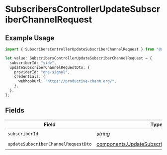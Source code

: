 # SubscribersControllerUpdateSubscriberChannelRequest

## Example Usage

```typescript
import { SubscribersControllerUpdateSubscriberChannelRequest } from "@novu/api/models/operations";

let value: SubscribersControllerUpdateSubscriberChannelRequest = {
  subscriberId: "<id>",
  updateSubscriberChannelRequestDto: {
    providerId: "one-signal",
    credentials: {
      webhookUrl: "https://productive-charm.org/",
    },
  },
};
```

## Fields

| Field                                                                                                        | Type                                                                                                         | Required                                                                                                     | Description                                                                                                  |
| ------------------------------------------------------------------------------------------------------------ | ------------------------------------------------------------------------------------------------------------ | ------------------------------------------------------------------------------------------------------------ | ------------------------------------------------------------------------------------------------------------ |
| `subscriberId`                                                                                               | *string*                                                                                                     | :heavy_check_mark:                                                                                           | N/A                                                                                                          |
| `updateSubscriberChannelRequestDto`                                                                          | [components.UpdateSubscriberChannelRequestDto](../../models/components/updatesubscriberchannelrequestdto.md) | :heavy_check_mark:                                                                                           | N/A                                                                                                          |
